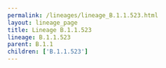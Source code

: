 ```yaml
---
permalink: /lineages/lineage_B.1.1.523.html
layout: lineage_page
title: Lineage B.1.1.523
lineage: B.1.1.523
parent: B.1.1
children: ['B.1.1.523']
---
```

